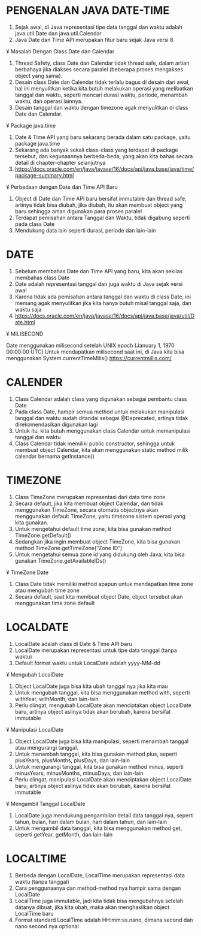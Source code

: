 # PENGENALAN JAVA DATE-TIME

1. Sejak awal, di Java representasi tipe data tanggal dan waktu adalah java.util.Date dan java.util.Calendar
2. Java Date dan Time API merupakan fitur baru sejak Java versi 8

¥ Masalah Dengan Class Date dan Calendar
1. Thread Safety, class Date dan Calendar tidak thread safe, dalam artian berbahaya jika diakses secara paralel (beberapa proses mengakses object yang sama).
2. Desain class Date dan Calendar tidak terlalu bagus di desain dari awal, hal ini menyulitkan ketika kita butuh melakukan operasi yang melibatkan tanggal dan waktu, seperti mencari durasi waktu, periode, menambah waktu, dan operasi lainnya.
3. Desain tanggal dan waktu dengan timezone agak menyulitkan di class Date dan Calendar.


¥ Package java.time
1. Date & Time API yang baru sekarang berada dalam satu package, yaitu package java.time
2. Sekarang ada banyak sekali class-class yang terdapat di package tersebut, dan kegunaannya berbeda-beda, yang akan kita bahas secara detail di chapter-chapter selanjutnya
3. https://docs.oracle.com/en/java/javase/16/docs/api/java.base/java/time/package-summary.html


¥ Perbedaan dengan Date dan Time API Baru
1. Object di Date dan Time API baru bersifat immutable dan thread safe, artinya tidak bisa diubah, jika diubah, itu akan membuat object yang baru sehingga aman digunakan para proses paralel
2. Terdapat pemisahan antara Tanggal dan Waktu, tidak digabung seperti pada class Date
3. Mendukung data lain seperti durasi, periode dan lain-lain

# DATE

1. Sebelum membahas Date dan Time API yang baru, kita akan sekilas membahas class Date
2. Date adalah representasi tanggal dan juga waktu di Java sejak versi awal
3. Karena tidak ada pemisahan antara tanggal dan waktu di class Date, ini memang agak menyulitkan jika kita hanya butuh misal tanggal saja, dan waktu saja
4. https://docs.oracle.com/en/java/javase/16/docs/api/java.base/java/util/Date.html


¥ MILISECOND

Date menggunakan milisecond setelah UNIX epoch (January 1, 1970 00:00:00 UTC)
Untuk mendapatkan milisecond saat ini, di Java kita bisa menggunakan System.currentTimeMilis()
https://currentmillis.com/ 


# CALENDER

1. Class Calendar adalah class yang digunakan sebagai pembantu class Date
2. Pada class Date, hampir semua method untuk melakukan manipulasi tanggal dan waktu sudah ditandai sebagai @Deprecated, artinya tidak direkomendasikan digunakan lagi
3. Untuk itu, kita butuh menggunakan class Calendar untuk memanipulasi tanggal dan waktu
4. Class Calendar tidak memiliki public constructor, sehingga untuk membuat object Calendar, kita akan menggunakan static method milik calendar bernama getInstance()

# TIMEZONE

1. Class TimeZone merupakan representasi dari data time zone
2. Secara default, jika kita membuat object Calendar, dan tidak menggunakan TimeZone, secara otomatis objectnya akan menggunakan default TimeZone, yaitu timezone sistem operasi yang kita gunakan.
3. Untuk mengetahui default time zone, kita bisa gunakan method TimeZone.getDefault()
4. Sedangkan jika ingin membuat object TimeZone, kita bisa gunakan method TimeZone.getTimeZone(“Zone ID”)
5. Untuk mengetahui semua zone id yang didukung oleh Java, kita bisa gunakan TimeZone.getAvailableIDs()

¥ TimeZone Date
1. Class Date tidak memiliki method apapun untuk mendapatkan time zone atau mengubah time zone
2. Secara default, saat kita membuat object Date, object tersebut akan menggunakan time zone default

# LOCALDATE

1. LocalDate adalah class di Date & Time API baru
2. LocalDate merupakan representasi untuk tipe data tanggal (tanpa waktu)
3. Default format waktu untuk LocalDate adalah yyyy-MM-dd

¥ Mengubah LocalDate
1. Object LocalDate juga bisa kita ubah tanggal nya jika kita mau
2. Untuk mengubah tanggal, kita bisa menggunakan method with, seperti withYear, withMonth, dan lain-lain
3. Perlu diingat, mengubah LocalDate akan menciptakan object LocalDate baru, artinya object aslinya tidak akan berubah, karena bersifat immutable


¥ Manipulasi LocalDate
1. Object LocalDate juga bisa kita manipulasi, seperti menambah tanggal atau mengurangi tanggal.
2. Untuk menambah tanggal, kita bisa gunakan method plus, seperti plusYears, plusMonths, plusDays, dan lain-lain
3. Untuk mengurangi tanggal, kita bisa gunakan method minus, seperti minusYears, minusMonths, minusDays, dan lain-lain
4. Perlu diingat, manipulasi LocalDate akan menciptakan object LocalDate baru, artinya object aslinya tidak akan berubah, karena bersifat immutable


¥ Mengambil Tanggal LocalDate
1. LocalDate juga mendukung pengambilan detail data tanggal nya, seperti tahun, bulan, hari dalam bulan, hari dalam tahun, dan lain-lain
2. Untuk mengambil data tanggal, kita bisa menggunakan method get, seperti getYear, getMonth, dan lain-lain

# LOCALTIME

1. Berbeda dengan LocalDate, LocalTime merupakan representasi data waktu (tanpa tanggal)
2. Cara penggunaanya dan method-method nya hampir sama dengan LocalDate
3. LocalTime juga immutable, jadi kita tidak bisa mengubahnya setelah datanya dibuat, jika kita ubah, maka akan menghasilkan object LocalTime baru
4. Format standard LocalTime adalah HH:mm:ss.nano, dimana second dan nano second nya optional


















